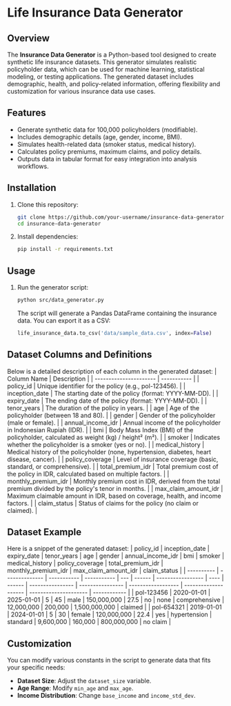 # Life Insurance Data Generator

## Overview
The **Insurance Data Generator** is a Python-based tool designed to create synthetic life insurance datasets. This generator simulates realistic policyholder data, which can be used for machine learning, statistical modeling, or testing applications. The generated dataset includes demographic, health, and policy-related information, offering flexibility and customization for various insurance data use cases.

## Features
- Generate synthetic data for 100,000 policyholders (modifiable).
- Includes demographic details (age, gender, income, BMI).
- Simulates health-related data (smoker status, medical history).
- Calculates policy premiums, maximum claims, and policy details.
- Outputs data in tabular format for easy integration into analysis workflows.

## Installation
1. Clone this repository:
   ```bash
   git clone https://github.com/your-username/insurance-data-generator.git
   cd insurance-data-generator
   
2. Install dependencies:
   ```bash
   pip install -r requirements.txt

## Usage
1. Run the generator script:
   ```bash
   python src/data_generator.py
   ```
   The script will generate a Pandas DataFrame containing the insurance data. You can export it as a CSV:
   ```python
   life_insurance_data.to_csv('data/sample_data.csv', index=False)
   ```

## Dataset Columns and Definitions
Below is a detailed description of each column in the generated dataset:
| Column Name            | Description |
| ---------------------- | ----------- |
| policy_id              | Unique identifier for the policy (e.g., pol-123456). |
| inception_date         | The starting date of the policy (format: YYYY-MM-DD). |
| expiry_date            | The ending date of the policy (format: YYYY-MM-DD). |
| tenor_years            | The duration of the policy in years. |
| age                    | Age of the policyholder (between 18 and 80). |
| gender                 | Gender of the policyholder (male or female). |
| annual_income_idr      | Annual income of the policyholder in Indonesian Rupiah (IDR). |
| bmi                    | Body Mass Index (BMI) of the policyholder, calculated as weight (kg) / height² (m²). |
| smoker                 | Indicates whether the policyholder is a smoker (yes or no). |
| medical_history        | Medical history of the policyholder (none, hypertension, diabetes, heart disease, cancer). |
| policy_coverage        | Level of insurance coverage (basic, standard, or comprehensive). |
| total_premium_idr      | Total premium cost of the policy in IDR, calculated based on multiple factors. |
| monthly_premium_idr    | Monthly premium cost in IDR, derived from the total premium divided by the policy's tenor in months. |
| max_claim_amount_idr   | Maximum claimable amount in IDR, based on coverage, health, and income factors. |
| claim_status           | Status of claims for the policy (no claim or claimed). |


## Dataset Example
Here is a snippet of the generated dataset:
| policy_id  | inception_date | expiry_date | tenor_years | age | gender | annual_income_idr | bmi  | smoker | medical_history | policy_coverage | total_premium_idr | monthly_premium_idr | max_claim_amount_idr | claim_status |
| ---------- | -------------- | ----------- | ----------- | --- | ------ | ----------------- | ---- | ------ | ---------------- | ---------------- | ------------------ | -------------------- | --------------------- | ------------ |
| pol-123456 | 2020-01-01     | 2025-01-01  | 5           | 45  | male   | 150,000,000       | 27.5 | no     | none             | comprehensive    | 12,000,000         | 200,000              | 1,500,000,000         | claimed      |
| pol-654321 | 2019-01-01     | 2024-01-01  | 5           | 30  | female | 120,000,000       | 22.4 | yes    | hypertension     | standard         | 9,600,000          | 160,000              | 800,000,000           | no claim    |

## Customization
You can modify various constants in the script to generate data that fits your specific needs:

- **Dataset Size**: Adjust the `dataset_size` variable.
- **Age Range**: Modify `min_age` and `max_age`.
- **Income Distribution**: Change `base_income` and `income_std_dev`.
